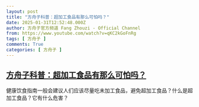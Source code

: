 ```yaml
---
layout: post
title: "方舟子科普：超加工食品有那么可怕吗？"
date: 2025-01-31T12:52:48.000Z
author: 方舟子官方频道 Fang Zhouzi - Official Channel
from: https://www.youtube.com/watch?v=qKC2kGoFnRg
tags: [ 方舟子 ]
comments: True
categories: [ 方舟子 ]
---
```

<!--1738327968000-->
[方舟子科普：超加工食品有那么可怕吗？](https://www.youtube.com/watch?v=qKC2kGoFnRg)
------

<div>
健康饮食指南一般会建议人们应该尽量吃未加工食品，避免超加工食品？什么是超加工食品？它有什么危害？
</div>
